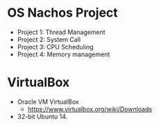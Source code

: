 # OS Nachos Project 
* Project 1: Thread Management
* Project 2: System Call 
* Project 3: CPU Scheduling
* Project 4: Memory management  

# VirtualBox 
* Oracle VM VirtualBox   
  + <https://www.virtualbox.org/wiki/Downloads>
* 32-bit Ubuntu 14.
  
  



